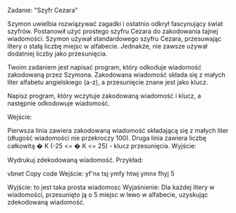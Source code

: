 Zadanie: "Szyfr Cezara"

Szymon uwielbia rozwiązywać zagadki i ostatnio odkrył fascynujący świat szyfrów. Postanowił użyć prostego szyfru Cezara do zakodowania tajnej wiadomości. Szymon używał standardowego szyfru Cezara, przesuwając litery o stałą liczbę miejsc w alfabecie. Jednakże, nie zawsze używał dodatniej liczby jako przesunięcia.

Twoim zadaniem jest napisać program, który odkoduje wiadomość zakodowaną przez Szymona. Zakodowana wiadomość składa się z małych liter alfabetu angielskiego (a-z), a przesunięcie znane jest jako klucz.

Napisz program, który wczytuje zakodowaną wiadomość i klucz, a następnie odkodowuje wiadomość.

Wejście:

Pierwsza linia zawiera zakodowaną wiadomość składającą się z małych liter (długość wiadomości nie przekroczy 100).
Druga linia zawiera liczbę całkowitą 
�
K (-25 <= 
�
K <= 25) - klucz przesunięcia.
Wyjście:

Wydrukuj zdekodowaną wiadomość.
Przykład:

vbnet
Copy code
Wejście:
yf'nx tsj ymfy htwj ymnx fhyj
5

Wyjście:
to jest taka prosta wiadomosc
Wyjaśnienie:
Dla każdej litery w wiadomości, przesunięto ją o 5 miejsc w lewo w alfabecie, uzyskując zdekodowaną wiadomość.